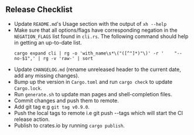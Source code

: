## Release Checklist

- Update `README.md`'s Usage section with the output of `xh --help`
- Make sure that all options/flags have corresponding negation in the `NEGATION_FLAGS` list found
  in `cli.rs`. The following command should help in getting an up-to-date list.
  ```
  cargo expand cli | rg -o 'with_name\s*\("([^"]*)"\)' -r '    "--no-$1",' | rg -v 'raw-' | sort
  ```
- Update `CHANGELOG.md` (rename unreleased header to the current date, add any missing changes).
- Bump up the version in `Cargo.toml` and run `cargo check` to update `Cargo.lock`.
- Run `generate.sh` to update man pages and shell-completion files.
- Commit changes and push them to remote.
- Add git tag e.g `git tag v0.9.0`.
- Push the local tags to remote i.e git push --tags which will start the CI release action.
- Publish to crates.io by running `cargo publish`.
